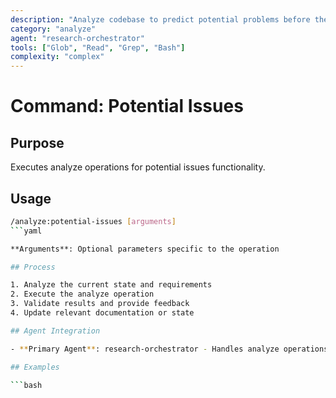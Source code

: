```yaml
---
description: "Analyze codebase to predict potential problems before they impact the project"
category: "analyze"
agent: "research-orchestrator"
tools: ["Glob", "Read", "Grep", "Bash"]
complexity: "complex"
---
```


# Command: Potential Issues

## Purpose

Executes analyze operations for potential issues functionality.

## Usage

```bash
/analyze:potential-issues [arguments]
```yaml

**Arguments**: Optional parameters specific to the operation

## Process

1. Analyze the current state and requirements
2. Execute the analyze operation
3. Validate results and provide feedback
4. Update relevant documentation or state

## Agent Integration

- **Primary Agent**: research-orchestrator - Handles analyze operations and coordination

## Examples

```bash
